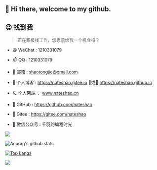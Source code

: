 ## 👋 Hi there, welcome to my github.

## 😉 找到我

> 正在积极找工作，您愿意给我一个机会吗？

- 😄 WeChat : 1210331079

- 📫 QQ : 1210331079

- 💬 邮箱 : shaotongjie@gmail.com

- 🔭 个人博客 : https://nateshao.gitee.io 💛或💛 https://nateshao.github.io

- 🪐 个人网站 ： www.nateshao.cn

- 🌱 GitHub : https://github.com/nateshao

- 👯 Gitee : https://gitee.com/nateshao


- 👯 微信公众号 : 千羽的编程时光

![](https://nateshao-blog.oss-cn-shenzhen.aliyuncs.com/img/qrcode_for_gh_7adc8f5689e2_258.jpg)

![Anurag's github stats](https://github-readme-stats.vercel.app/api?username=nateshao&show_icons=true&theme=radical)

[![Top Langs](https://github-readme-stats.vercel.app/api/top-langs/?username=nateshao&layout=compact)](https://github.com/anuraghazra/github-readme-stats)

![](https://camo.githubusercontent.com/a265e6d850fb7a9cedc49315ae1dacff397ed5f4/68747470733a2f2f626c6f672d6c696e312e6f73732d636e2d7368656e7a68656e2e616c6979756e63732e636f6d2f696d672f2545362542382542382545362538382538462e676966)



<!--
**nateshao/nateshao** is a ✨ _special_ ✨ repository because its `README.md` (this file) appears on your GitHub profile.

Here are some ideas to get you started:


-->
